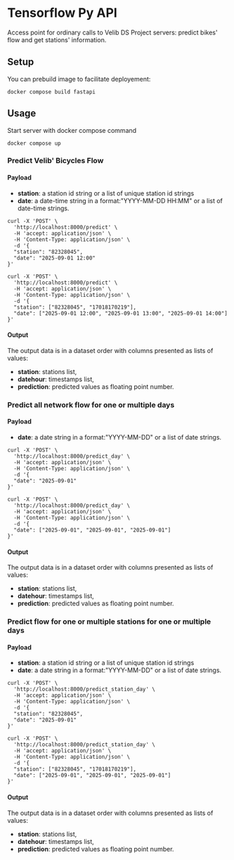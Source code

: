 # Tensorflow Py API
Access point for ordinary calls to Velib DS Project servers: predict bikes' flow and get stations' information.

## Setup
You can prebuild image to facilitate deployement:
```shell
docker compose build fastapi
```
## Usage
Start server with docker compose command
```shell
docker compose up
```
### Predict Velib' Bicycles Flow
#### Payload
- **station**: a station id string or a list of unique station id strings
- **date**: a date-time string in a format:"YYYY-MM-DD HH:MM" or a list of date-time strings.
```shell
curl -X 'POST' \
  'http://localhost:8000/predict' \
  -H 'accept: application/json' \
  -H 'Content-Type: application/json' \
  -d '{
  "station": "82328045",
  "date": "2025-09-01 12:00"
}'
```
```shell
curl -X 'POST' \
  'http://localhost:8000/predict' \
  -H 'accept: application/json' \
  -H 'Content-Type: application/json' \
  -d '{
  "station": ["82328045", "17018170219"],
  "date": ["2025-09-01 12:00", "2025-09-01 13:00", "2025-09-01 14:00"] 
}'
```
#### Output
The output data is in a dataset order with columns presented as lists of values:
- **station**: stations list,
- **datehour**: timestamps list,
- **prediction**: predicted values as floating point number.

### Predict all network flow for one or multiple days
#### Payload
- **date**: a date string in a format:"YYYY-MM-DD" or a list of date strings.
```shell
curl -X 'POST' \
  'http://localhost:8000/predict_day' \
  -H 'accept: application/json' \
  -H 'Content-Type: application/json' \
  -d '{
  "date": "2025-09-01"
}'
```
```shell
curl -X 'POST' \
  'http://localhost:8000/predict_day' \
  -H 'accept: application/json' \
  -H 'Content-Type: application/json' \
  -d '{
  "date": ["2025-09-01", "2025-09-01", "2025-09-01"] 
}'
```
#### Output
The output data is in a dataset order with columns presented as lists of values:
- **station**: stations list,
- **datehour**: timestamps list,
- **prediction**: predicted values as floating point number.

### Predict flow for one or multiple stations for one or multiple days
#### Payload
- **station**: a station id string or a list of unique station id strings
- **date**: a date string in a format:"YYYY-MM-DD" or a list of date strings.
```shell
curl -X 'POST' \
  'http://localhost:8000/predict_station_day' \
  -H 'accept: application/json' \
  -H 'Content-Type: application/json' \
  -d '{
  "station": "82328045",
  "date": "2025-09-01"
}'
```
```shell
curl -X 'POST' \
  'http://localhost:8000/predict_station_day' \
  -H 'accept: application/json' \
  -H 'Content-Type: application/json' \
  -d '{
  "station": ["82328045", "17018170219"],
  "date": ["2025-09-01", "2025-09-01", "2025-09-01"] 
}'
```
#### Output
The output data is in a dataset order with columns presented as lists of values:
- **station**: stations list,
- **datehour**: timestamps list,
- **prediction**: predicted values as floating point number.
